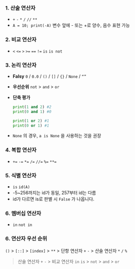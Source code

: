 ### 1. **산술 연산자**

- `+` `-` `*` `/` `//` `**`
- `A = 10; print(-A)` 변수 앞에 - 또는 +로 양수, 음수 표현 가능

### 2. **비교 연산자**

- `<` `<=` `>` `>=` `==` `!=` `is` `is not`

### 3. **논리 연산자**

- **Falsy** `0` / `0.0` / `()` / `[]` / `{}` / `None` / `“”`
- **우선순위** `not` > `and` > `or`
- **단축 평가**
    
    ```python
    print(1 and 2) #2
    print(0 and 1) #0
    
    print(1 or 2) #1
    print(0 or 1) #1
    ```
    
- `None` 의 경우, `a is None` 을 사용하는 것을 권장

### 4. **복합 연산자**

- `+=` `-=` `*=` `/=` `//=` `%=` `**=`

### 5. **식별 연산자**

- `is` `id(A)`
- -5~256까지는 id가 동일, 257부터 id는 다름
- id가 다르면 is로 판별 시 `False` 가 나옵니다.

### 6. 멤버십 연산자

- `in` `not in`

### 6. 연산자 **우선 순위**

`()` > `[::]` > `[index]` > `**` > 단항 연산자 `+` `-` > 산술 연산자 `*` `/` `%` 

> 산술 연산자 `+` `-` > 비교 연산자 `in` `is` > `not` > `and` > `or`

